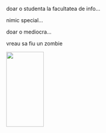 doar o studenta la facultatea de info...

nimic special...

doar o mediocra...

vreau sa fiu un zombie

<img src="https://github.com/vampiredoll/vampiredoll/assets/157977469/6136f237-c643-4f59-a405-d0ad9ca3cc29" width="100" height="200">
